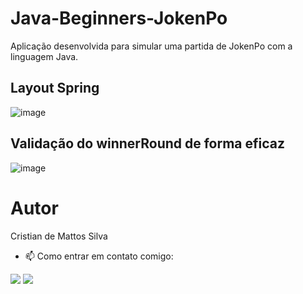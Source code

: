 # Java-Beginners-JokenPo

Aplicação desenvolvida para simular uma partida de JokenPo com a linguagem Java.

## Layout Spring

![image](https://user-images.githubusercontent.com/112576141/204297747-21b96ee3-3343-40f0-bd75-2ad30704163e.png)

## Validação do winnerRound de forma eficaz
![image](https://user-images.githubusercontent.com/112576141/204298202-7f73dddf-ba04-49aa-8384-6528d0428717.png)



# Autor

Cristian de Mattos Silva

- 📫 Como entrar em contato comigo: 
<div> 
  <a href = "mailto:cristian.prof01@gmail.com"><img src="https://img.shields.io/badge/-Gmail-%23333?style=for-the-badge&logo=gmail&logoColor=white" target="_blank"></a>
  <a href="https://www.linkedin.com/in/cristian-silva-007812244/" target="_blank"><img src="https://img.shields.io/badge/-LinkedIn-%230077B5?style=for-the-badge&logo=linkedin&logoColor=white" target="_blank"></a> 
</div>
